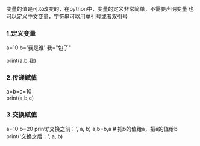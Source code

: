 变量的值是可以改变的，在python中，变量的定义非常简单，不需要声明变量
也可以定义中文变量，字符串可以用单引号或者双引号
### 1.定义变量
a=10
b='我是谁'
我="包子"

print(a,b,我)

### 2.传递赋值
a=b=c=10  
print(a,b,c)

### 3.交换赋值
a=10
b=20
print('交换之前：', a, b)
a,b=b,a    # 把b的值给a，把a的值给b
print('交换之后：', a, b)